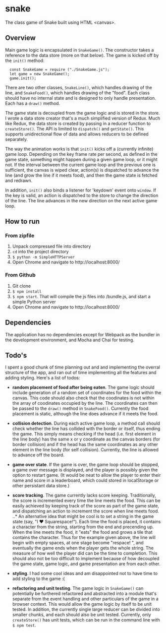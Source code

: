 # snake
The class game of Snake built using HTML &lt;canvas>.

## Overview
Main game logic is encapsulated in `SnakeGame()`. The constructor takes a reference to the data store (more on that below). The game is kicked off by the `init()` method:
~~~~
  const SnakeGame = require ("./SnakeGame.js");
  let game = new SnakeGame();
  game.init();
~~~~

There are two other classes, `SnakeLine()`, which handles drawing of the line, and `SnakeFood()`, which handles drawing of the "food". Each class should have no internal state and is designed to only handle presentation. Each has a `draw()` method.

The game state is decoupled from the game logic and is stored in the store. I wrote a data store creator that's a much simplified version of Redux. Much like Redux, the data store is created by passing in a reducer function to `createStore()`. The API is limited to `dispatch()` and `getState()`. This supports unidirectional flow of data and allows reducers to be defined separately.

The way the animation works is that `init()` kicks off a (currently infinite) game loop. Depending on the key frame rate per second, as defined in the game state, something might happen during a given game loop, or it might not. If the interval between the current game loop and the previous one is sufficient, the canvas is wiped clear, action(s) is dispatched to advance the line (and grow the line if it meets food), and then the game state is fetched and redrawn.

In addition, `init()` also binds a listener for 'keydown' event onto `window`. If the key is valid, an action is dispatched to the store to change the direction of the line. The line advances in the new direction on the next active game loop.

## How to run
### From zipfile
1. Unpack compressed file into directory
2. `cd` into the project directory
3. `$ python -m SimpleHTTPServer`
4. Open Chrome and navigate to http://localhost:8000/

### From Github
1. Git clone
2. `$ npm install`
3. `$ npm start`. That will compile the js files into /bundle.js, and start a simple Python server
4. Open Chrome and navigate to http://localhost:8000/

## Dependencies
The application has no dependencies except for Webpack as the bundler in the development environment, and Mocha and Chai for testing.

## Todo's
I spent a good chunk of time planning out and and implementing the overral structure of the app, and ran out of time implementing all the features and adding styling. Here's a list of todos:

* __random placement of food after being eaten__. The game logic should include generation of a random set of coordinates for the food within the canvas. This code should also check that the coodinates is not within the array of coodinates occupied by the line. The coordinates can then be passed to the `draw()` method in `SnakeFood()`. Currently the food placement is static, although the line does advance if it meets the food.

* __collision detection__. During each active game loop, a method call should check whether the line has collided with the border or itself, thus ending the game. This simply means checking if the head (i.e. first element in the line body) has the same x or y coordinate as the canvas borders (for border collision) and if the head has the same coordinates as any other element in the line body (for self collision). Currently, the line is allowed to advance off the board.

* __game over state__. If the game is over, the game loop should be stopped, a game over message is displayed, and the player is possibly given the option to restart game. (It would be neat to allow the player to enter their name and score in a leaderboard, which could stored in localStorage or other persistant data store.)

* __score tracking__. The game currently lacks score keeping. Traditionally, the score is incremented every time the line meets the food. This can be easily achieved by keeping track of the score as part of the game state, and dispatching an action to increment the score when line meets food.
..* An alternative idea that might be cool is to set a string in the game state (say, "I ♥ Squarespace!"). Each time the food is placed, it contains a character from the string, starting from the end and precending up. When the line meets the food, it "eats" the food and grows a tile that contains the character. Thus for the example given above, the line will begin with empty spaces, at one stage become "respace!  ", and eventually the game ends when the player gets the whole string. The measure of how well the player did can be the time to completion. This should also not be too difficult to implement because of how decoupled the game state, game logic, and game presentation are from each other.

* __styling__. I had some cool ideas and am disappointed not to have time to add styling to the game :(

* __refactoring and unit testing__. The game logic in `SnakeGame()` can potentially be furthered refactored and abstracted into a module that's separate from the event handling and other particulars of the game in a browser context. This would allow the game logic by itself to be unit tested. In addition, the currently single large reducer can be divided into smaller chunks, and each should also be unit tested. Currently, only `createStore()` has unit tests, which can be run in the command line with `$ npm test`.
